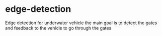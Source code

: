 # edge-detection

Edge detection for underwater vehicle
the main goal is to detect the gates and feedback to the vehicle to go through the gates
